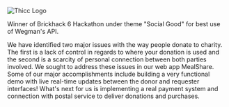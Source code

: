 ![Thicc Logo](https://lh5.googleusercontent.com/F_5aipkfaN_CLAhwPbrp3AF_UeypqtrP2h4nXOs8ULHMu9SXEmC8IvlpS5WjsUy93MQ-suJG8m-9htWbf-B9OhyK2SD2WhKvYVKlqZLkO84E3awu3ndCmYnwyJR4SbQl_O8H8WCz)

Winner of Brickhack 6 Hackathon under theme "Social Good" for best use of Wegman's API.

We have identified two major issues with the way people donate to charity. The first is a lack of control in regards to where your donation is used and the second is a scarcity of personal connection between both parties involved. We sought to address these issues in our web app MealShare. Some of our major accomplishments include building a very functional demo with live real-time updates between the donor and requester interfaces! What's next for us is implementing a real payment system and connection with postal service to deliver donations and purchases.



